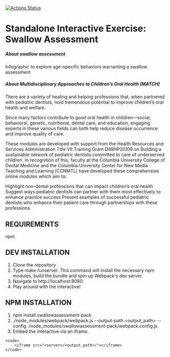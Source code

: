 [![Actions Status](https://github.com/ccnmtl/swallowassessment-pack/workflows/build-and-test/badge.svg)](https://github.com/ccnmtl/swallowassessment-pack/actions)

Standalone Interactive Exercise: Swallow Assessment
==========

##### About swallow assessment
Infographic to explore age-specific behaviors warranting a swallow assessment

##### About Multidisciplinary Approaches to Children’s Oral Health (MATCH)
There are a variety of healing and helping professions that, when partnered with pediatric dentists, hold tremendous potential to improve children’s oral health and welfare.

Since many factors contribute to good oral health in children—social, behavioral, genetic, nutritional, dental care, and education, engaging experts in these various fields can both help reduce disease occurrence and improve quality of care.

These modules are developed with support from the Health Resources and Services Administration Title VII Training Grant D88HP20109 on Building a sustainable network of pediatric dentists committed to care of underserved children. In recognition of this, faculty at the Columbia University College of Dental Medicine and the Columbia University Center for New Media Teaching and Learning (CCNMTL) have developed these comprehensive online modules which aim to:

Highlight non-dental professions that can impact children’s oral health
Suggest ways pediatric dentists can partner with them most effectively to enhance practice success
Present examples of successful pediatric dentists who enhance their patient care through partnerships with these professions

REQUIREMENTS
------------
npm

DEV INSTALLATION
------------
1. Clone the repository
2. Type make runserver. This command will install the necessary npm modules, build the bundle and spin up Webpack's dev server.
3. Navigate to http://localhost:8080.
4. Play around with the interactive!

NPM INSTALLATION
------------
1. npm install swallowassessment-pack
2. ./node_modules/webpack/webpack.js --output-path <output_path> --config ./node_modules/swallowassessment-pack/webpack.config.js
3. Embed the interactive via an iframe.


```
<code>
    <iframe src="<server>/<output_path>/"></iframe>
</code>
```
